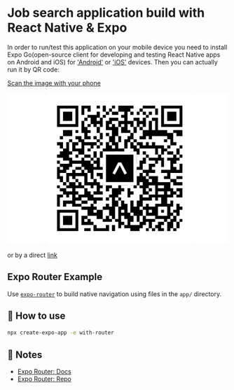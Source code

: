 # Job search application build with React Native & Expo

In order to run/test this application on your mobile device you need to install Expo Go(open-source client for developing and testing React Native apps on Android and iOS) for ['Android'](https://play.google.com/store/apps/details?id=host.exp.exponent) or ['iOS'](https://apps.apple.com/app/expo-go/id982107779) devices. Then you can actually run it by QR code:

[Scan the image with your phone](https://qr.expo.dev/expo-go?owner=d_s&slug=rn-initial&releaseChannel=default&host=exp.host)

![Alt text](assets/job-search-app.png)

or by a direct [link](exp://exp.host/@d_s/rn-initial?release-channel=default)

## Expo Router Example

Use [`expo-router`](https://expo.github.io/router) to build native navigation using files in the `app/` directory.

## 🚀 How to use

```sh
npx create-expo-app -e with-router
```

## 📝 Notes

- [Expo Router: Docs](https://expo.github.io/router)
- [Expo Router: Repo](https://github.com/expo/router)
